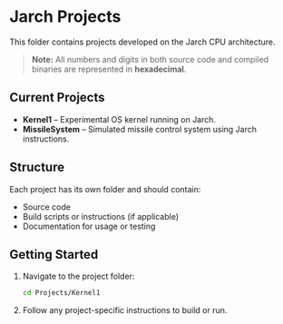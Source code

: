 # Jarch Projects

This folder contains projects developed on the Jarch CPU architecture.

> **Note:** All numbers and digits in both source code and compiled binaries are represented in **hexadecimal**.

## Current Projects

- **Kernel1** – Experimental OS kernel running on Jarch.  
- **MissileSystem** – Simulated missile control system using Jarch instructions.

## Structure

Each project has its own folder and should contain:

- Source code  
- Build scripts or instructions (if applicable)  
- Documentation for usage or testing  

## Getting Started

1. Navigate to the project folder:
   ```bash
   cd Projects/Kernel1
   ```
2. Follow any project-specific instructions to build or run.